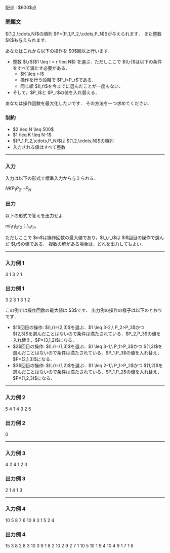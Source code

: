 
<div>

<span>

<span>

<p>
配点 : $600$点
</p>

<div>

<section>

### **問題文**

<p>
$(1,2,\cdots,N)$の順列 $P=(P_1,P_2,\cdots,P_N)$が与えられます．
また整数 $K$も与えられます．
</p>

<p>
あなたはこれから以下の操作を $0$回以上行います．
</p>

<ul>

<li>
整数 $l,r$($1 \leq l < r \leq N$) を選ぶ．ただしここで $(l,r)$は以下の条件をすべて満たす必要がある．
<ul>

<li>
$K \leq r-l$
</li>

<li>
操作を行う段階で $P_l>P_r$である．
</li>

<li>
同じ組 $(l,r)$を今までに選んだことが一度もない．
</li>

</ul>

</li>

<li>
そして，$P_l$と $P_r$の値を入れ替える．
</li>

</ul>

<p>
あなたは操作回数を最大化したいです．
その方法を一つ求めてください．
</p>

</section>

</div>

<div>

<section>

### **制約**

<ul>

<li>
$2 \leq N \leq 500$
</li>

<li>
$1 \leq K \leq N-1$
</li>

<li>
$(P_1,P_2,\cdots,P_N)$は $(1,2,\cdots,N)$の順列
</li>

<li>
入力される値はすべて整数
</li>

</ul>

</section>

</div>

---

<div>

<div>

<section>

### **入力**

<p>
入力は以下の形式で標準入力から与えられる．
</p>

<div>

$N$$K$$P_1$$P_2$$\cdots$$P_N$
</div>

</section>

</div>

<div>

<section>

### **出力**

<p>
以下の形式で答えを出力せよ．
</p>

<div>

$m$$l_1$$r_1$$l_2$$r_2$$\vdots$$l_m$$r_m$
</div>

<p>
ただしここで $m$は操作回数の最大値であり，$l_i,r_i$は $i$回目の操作で選んだ $l,r$の値である．
複数の解がある場合は，どれを出力してもよい．
</p>

</section>

</div>

</div>

---

<div>

<section>

### **入力例 1**

<div>

3 1
3 2 1

</div>

</section>

</div>

<div>

<section>

### **出力例 1**

<div>

3
2 3
1 3
1 2

</div>

<p>
この例では操作回数の最大値は $3$です．
出力例の操作の様子は以下のとおりです．
</p>

<ul>

<li>
$1$回目の操作: $(l,r)=(2,3)$を選ぶ．$1 \leq 3-2,\ P_2>P_3$かつ $(2,3)$を選んだことはないので条件は満たされている．$P_2,P_3$の値を入れ替え，$P=(3,1,2)$になる．
</li>

<li>
$2$回目の操作: $(l,r)=(1,3)$を選ぶ．$1 \leq 3-1,\ P_1>P_3$かつ $(1,3)$を選んだことはないので条件は満たされている．$P_1,P_3$の値を入れ替え，$P=(2,1,3)$になる．
</li>

<li>
$3$回目の操作: $(l,r)=(1,2)$を選ぶ．$1 \leq 2-1,\ P_1>P_2$かつ $(1,2)$を選んだことはないので条件は満たされている．$P_1,P_2$の値を入れ替え，$P=(1,2,3)$になる．
</li>

</ul>

</section>

</div>

---

<div>

<section>

### **入力例 2**

<div>

5 4
1 4 3 2 5

</div>

</section>

</div>

<div>

<section>

### **出力例 2**

<div>

0

</div>

</section>

</div>

---

<div>

<section>

### **入力例 3**

<div>

4 2
4 1 2 3

</div>

</section>

</div>

<div>

<section>

### **出力例 3**

<div>

2
1 4
1 3

</div>

</section>

</div>

---

<div>

<section>

### **入力例 4**

<div>

10 5
8 7 6 10 9 3 1 5 2 4

</div>

</section>

</div>

<div>

<section>

### **出力例 4**

<div>

15
3 8
2 8
3 10
3 9
1 8
2 10
2 9
2 7
1 10
5 10
1 9
4 10
4 9
1 7
1 6

</div>

</section>

</div>

</span>

</span>

</div>
